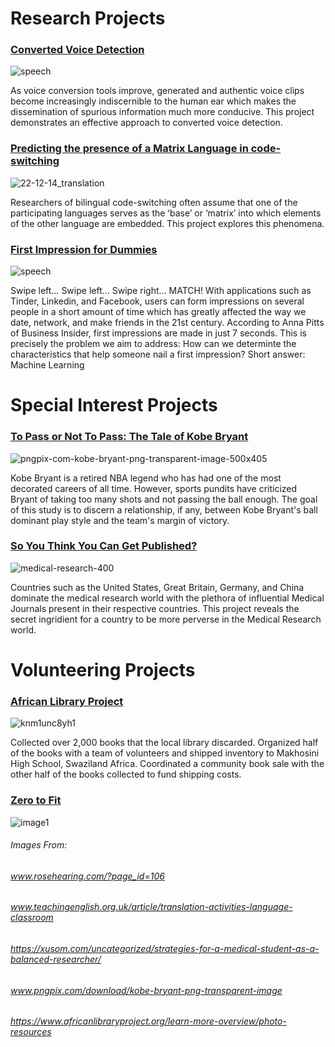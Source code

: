 # Research Projects 

### [Converted Voice Detection](https://github.com/v4lakers/Voice-Conversion-Detection)

![speech](https://user-images.githubusercontent.com/25602219/44940576-f63fc580-ad55-11e8-9e82-dc2dc5cdeed3.png)

As voice conversion tools improve, generated and authentic voice clips become increasingly indiscernible to the human ear which makes the dissemination of spurious information much more conducive. This project demonstrates an effective approach to converted voice detection. 

### [Predicting the presence of a Matrix Language in code-switching](http://www.aclweb.org/anthology/W18-3208)

![22-12-14_translation](https://user-images.githubusercontent.com/25602219/44941208-ae716c00-ad5e-11e8-8ef0-e109fc3a6b86.jpg)

Researchers of bilingual code-switching often assume that one of the participating languages serves as the ‘base’ or ‘matrix’ into which elements of the other language are embedded. This project explores this phenomena.

### [First Impression for Dummies](https://github.com/v4lakers/CS329E_team11)

![speech](https://user-images.githubusercontent.com/25602219/44940576-f63fc580-ad55-11e8-9e82-dc2dc5cdeed3.png)

Swipe left… Swipe left… Swipe right… MATCH! With applications such as Tinder, Linkedin, and Facebook, users can form impressions on several people in a short amount of time which has greatly affected the way we date, network, and make friends in the 21st century. According to Anna Pitts of Business Insider, first impressions are made in just 7 seconds. This is precisely the problem we aim to address: How can we determinte the characteristics that help someone nail a first impression? Short answer: Machine Learning


# Special Interest Projects 
### [To Pass or Not To Pass: The Tale of Kobe Bryant](https://github.com/v4lakers/kobe)

![pngpix-com-kobe-bryant-png-transparent-image-500x405](https://user-images.githubusercontent.com/25602219/44941161-c1d00780-ad5d-11e8-800d-1c36e3947ed2.png)

Kobe Bryant is a retired NBA legend who has had one of the most decorated careers of all time. However, sports pundits have criticized Bryant of taking too many shots and not passing the ball enough. The goal of this study is to discern a relationship, if any, between Kobe Bryant's ball dominant play style and the team's margin of victory. 

### [So You Think You Can Get Published?](https://github.com/v4lakers/pubmed) 

![medical-research-400](https://user-images.githubusercontent.com/25602219/44941164-d3b1aa80-ad5d-11e8-877a-2ae1d3cc60fd.jpg)

Countries such as the United States, Great Britain, Germany, and China dominate the medical research world with the plethora of influential Medical Journals present in their respective countries. This project reveals the secret ingridient for a country to be more perverse in the Medical Research world.



# Volunteering Projects 
 
### [African Library Project](https://www.africanlibraryproject.org/book-drives/book-drives-in-action?alpdetail=398#.W4Scg5NKhaR) 

![knm1unc8yh1](https://user-images.githubusercontent.com/25602219/44951557-2017eb80-ae2d-11e8-8438-dcaa60fb560a.png)


Collected over 2,000 books that the local library discarded. Organized half of the books with a team of volunteers and shipped inventory to Makhosini High School, Swaziland Africa. Coordinated a community book sale with the other half of the books collected to fund shipping costs. 

### [Zero to Fit](https://www.02fit.org/)
![image1](https://user-images.githubusercontent.com/25602219/44951605-dc71b180-ae2d-11e8-9125-f37ebc503185.png)


###### Images From: 
###### www.rosehearing.com/?page_id=106
###### www.teachingenglish.org.uk/article/translation-activities-language-classroom
###### https://xusom.com/uncategorized/strategies-for-a-medical-student-as-a-balanced-researcher/
###### www.pngpix.com/download/kobe-bryant-png-transparent-image
###### https://www.africanlibraryproject.org/learn-more-overview/photo-resources
